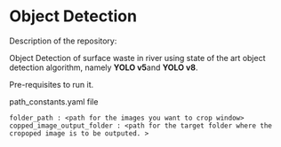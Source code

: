 # Object Detection

Description of the repository: 

Object Detection of surface waste in river using state of the art object detection algorithm, namely **YOLO v5**and **YOLO v8**.

Pre-requisites to run it. 

path_constants.yaml file
```
folder_path : <path for the images you want to crop window>
copped_image_output_folder : <path for the target folder where the cropoped image is to be outputed. >
```